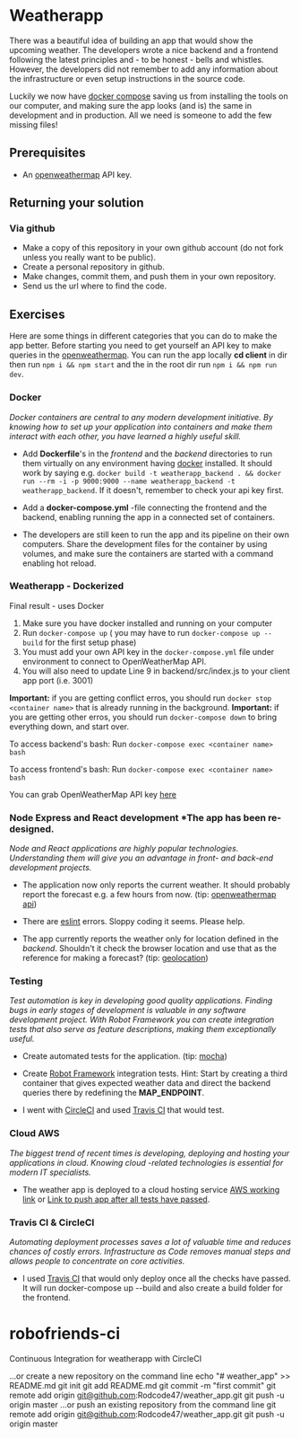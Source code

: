# Weatherapp

There was a beautiful idea of building an app that would show the upcoming weather. The developers wrote a nice backend and a frontend following the latest principles and - to be honest - bells and whistles. However, the developers did not remember to add any information about the infrastructure or even setup instructions in the source code.

Luckily we now have [docker compose](https://docs.docker.com/compose/) saving us from installing the tools on our computer, and making sure the app looks (and is) the same in development and in production. All we need is someone to add the few missing files!

## Prerequisites

* An [openweathermap](http://openweathermap.org/) API key.

## Returning your solution

### Via github

* Make a copy of this repository in your own github account (do not fork unless you really want to be public).
* Create a personal repository in github.
* Make changes, commit them, and push them in your own repository.
* Send us the url where to find the code.

## Exercises

Here are some things in different categories that you can do to make the app better. Before starting you need to get yourself an API key to make queries in the [openweathermap](http://openweathermap.org/). You can run the app locally **cd client** in dir then run `npm i && npm start` and the in the root dir run `npm i && npm run dev`.

### Docker

*Docker containers are central to any modern development initiative. By knowing how to set up your application into containers and make them interact with each other, you have learned a highly useful skill.*

* Add **Dockerfile**'s in the *frontend* and the *backend* directories to run them virtually on any environment having [docker](https://www.docker.com/) installed. It should work by saying e.g. `docker build -t weatherapp_backend . && docker run --rm -i -p 9000:9000 --name weatherapp_backend -t weatherapp_backend`. If it doesn't, remember to check your api key first.

* Add a **docker-compose.yml** -file connecting the frontend and the backend, enabling running the app in a connected set of containers.

* The developers are still keen to run the app and its pipeline on their own computers. Share the development files for the container by using volumes, and make sure the containers are started with a command enabling hot reload.

### Weatherapp - Dockerized
Final result - uses Docker

1. Make sure you have docker installed and running on your computer
2. Run `docker-compose up` ( you may have to run `docker-compose up --build` for the first setup phase)
3. You must add your own API key in the `docker-compose.yml` file under environment to connect to OpenWeatherMap API.
4. You will also need to update Line 9 in backend/src/index.js to your client app port (i.e. 3001)

**Important:** if you are getting conflict erros, you should run `docker stop <container name>` that is already running in the background.
**Important:** if you are getting other erros, you should run `docker-compose down` to bring everything down, and start over.

To access backend's bash:
Run `docker-compose exec <container name> bash`

To access frontend's bash:
Run `docker-compose exec <container name> bash`

You can grab OpenWeatherMap API key [here](http://openweathermap.org/)

### Node Express and React development *The app has been re-designed.

*Node and React applications are highly popular technologies. Understanding them will give you an advantage in front- and back-end development projects.*

* The application now only reports the current weather. It should probably report the forecast e.g. a few hours from now. (tip: [openweathermap api](https://openweathermap.org/forecast5))

* There are [eslint](http://eslint.org/) errors. Sloppy coding it seems. Please help.

* The app currently reports the weather only for location defined in the *backend*. Shouldn't it check the browser location and use that as the reference for making a forecast? (tip: [geolocation](https://developer.mozilla.org/en-US/docs/Web/API/Geolocation/Using_geolocation))

### Testing

*Test automation is key in developing good quality applications. Finding bugs in early stages of development is valuable in any software development project. With Robot Framework you can create integration tests that also serve as feature descriptions, making them exceptionally useful.*

* Create automated tests for the application. (tip: [mocha](https://mochajs.org/))

* Create [Robot Framework](http://robotframework.org/) integration tests. Hint: Start by creating a third container that gives expected weather data and direct the backend queries there by redefining the **MAP_ENDPOINT**.

* I went with [CircleCI](https://circleci.com) and used [Travis CI](https://travis-ci.org) that would test.

### Cloud AWS

*The biggest trend of recent times is developing, deploying and hosting your applications in cloud. Knowing cloud -related technologies is essential for modern IT specialists.*

* The weather app is deployed to a cloud hosting service [AWS working link](https://aws.amazon.com/free/) or [Link to push app after all tests have passed](http://weatherapp-env.h8cxvgifqe.us-east-2.elasticbeanstalk.com).

### Travis CI & CircleCI

*Automating deployment processes saves a lot of valuable time and reduces chances of costly errors. Infrastructure as Code removes manual steps and allows people to concentrate on core activities.*

* I used [Travis CI](https://travis-ci.org) that would only deploy once all the checks have passed. It will run docker-compose up --build and also create a build folder for the frontend.

# robofriends-ci
Continuous Integration for weatherapp with CircleCI

…or create a new repository on the command line
echo "# weather_app" >> README.md
git init
git add README.md
git commit -m "first commit"
git remote add origin git@github.com:Rodcode47/weather_app.git
git push -u origin master
…or push an existing repository from the command line
git remote add origin git@github.com:Rodcode47/weather_app.git
git push -u origin master